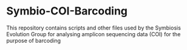 # Symbio-COI-Barcoding
This repository contains scripts and other files used by the Symbiosis Evolution Group for analysing amplicon sequencing data (COI) for the purpose of barcoding
